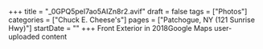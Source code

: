 +++
title = "_0GPQ5peI7ao5AIZn8r2.avif"
draft = false
tags = ["Photos"]
categories = ["Chuck E. Cheese's"]
pages = ["Patchogue, NY (121 Sunrise Hwy)"]
startDate = ""
+++
Front Exterior in 2018Google Maps user-uploaded content
